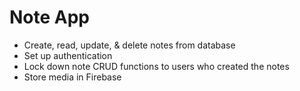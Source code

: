 # Note App

* Create, read, update, & delete notes from database
* Set up authentication
* Lock down note CRUD functions to users who created the notes
* Store media in Firebase
